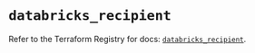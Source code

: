# `databricks_recipient`

Refer to the Terraform Registry for docs: [`databricks_recipient`](https://registry.terraform.io/providers/databricks/databricks/1.76.0/docs/resources/recipient).

